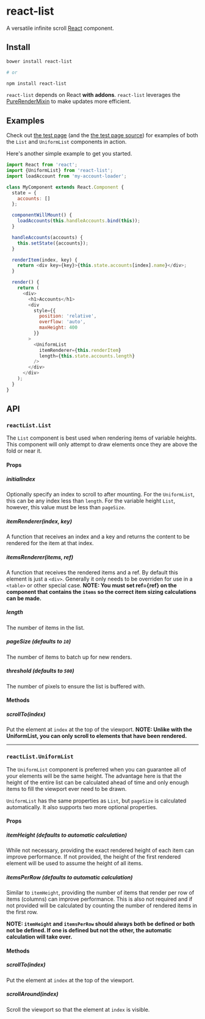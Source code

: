 # react-list

A versatile infinite scroll [React] component.

## Install

```bash
bower install react-list

# or

npm install react-list
```

`react-list` depends on React **with addons**. `react-list` leverages the
[PureRenderMixin] to make updates more efficient.

## Examples

Check out [the test page] (and the [the test page source]) for examples of both
the `List` and `UniformList` components in action.

Here's another simple example to get you started.

```js
import React from 'react';
import {UniformList} from 'react-list';
import loadAccount from 'my-account-loader';

class MyComponent extends React.Component {
  state = {
    accounts: []
  };

  componentWillMount() {
    loadAccounts(this.handleAccounts.bind(this));
  }

  handleAccounts(accounts) {
    this.setState({accounts});
  }

  renderItem(index, key) {
    return <div key={key}>{this.state.accounts[index].name}</div>;
  }

  render() {
    return (
      <div>
        <h1>Accounts</h1>
        <div
          style={{
            position: 'relative',
            overflow: 'auto',
            maxHeight: 400
          }}
        >
          <UniformList
            itemRenderer={this.renderItem}
            length={this.state.accounts.length}
          />
        </div>
      </div>
    );
  }
}
```

## API

### `reactList.List`

The `List` component is best used when rendering items of variable heights. This
component will only attempt to draw elements once they are above the fold or
near it.

#### Props

##### initialIndex

Optionally specify an index to scroll to after mounting. For the `UniformList`,
this can be any index less than `length`. For the variable height `List`,
however, this value must be less than `pageSize`.

##### itemRenderer(index, key)

A function that receives an index and a key and returns the content to be
rendered for the item at that index.

##### itemsRenderer(items, ref)

A function that receives the rendered items and a ref. By default this element
is just a `<div>`. Generally it only needs to be overriden for use in a
`<table>` or other special case. **NOTE: You must set ref={ref} on the component
that contains the `items` so the correct item sizing calculations can be made.**

##### length

The number of items in the list.

##### pageSize (defaults to `10`)

The number of items to batch up for new renders.

##### threshold (defaults to `500`)

The number of pixels to ensure the list is buffered with.

#### Methods

##### scrollTo(index)

Put the element at `index` at the top of the viewport. **NOTE: Unlike with the
UniformList, you can only scroll to elements that have been rendered.**

---

### `reactList.UniformList`

The `UniformList` component is preferred when you can guarantee all of your
elements will be the same height. The advantage here is that the height of the
entire list can be calculated ahead of time and only enough items to fill the
viewport ever need to be drawn.

`UniformList` has the same properties as `List`, but `pageSize` is calculated
automatically. It also supports two more optional properties.

#### Props

##### itemHeight (defaults to automatic calculation)

While not necessary, providing the exact rendered height of each item can
improve performance. If not provided, the height of the first rendered element
will be used to assume the height of all items.

##### itemsPerRow (defaults to automatic calculation)

Similar to `itemHeight`, providing the number of items that render per row of
items (columns) can improve performance. This is also not required and if not
provided will be calculated by counting the number of rendered items in the
first row.

**NOTE: `itemHeight` and `itemsPerRow` should always both be defined or both not
be defined. If one is defined but not the other, the automatic calculation will
take over.**

#### Methods

##### scrollTo(index)

Put the element at `index` at the top of the viewport.

##### scrollAround(index)

Scroll the viewport so that the element at `index` is visible.

[React]: https://github.com/facebook/react
[PureRenderMixin]: https://facebook.github.io/react/docs/pure-render-mixin.html
[the test page]: https://orgsync.github.io/react-list/
[the test page source]: index.html
